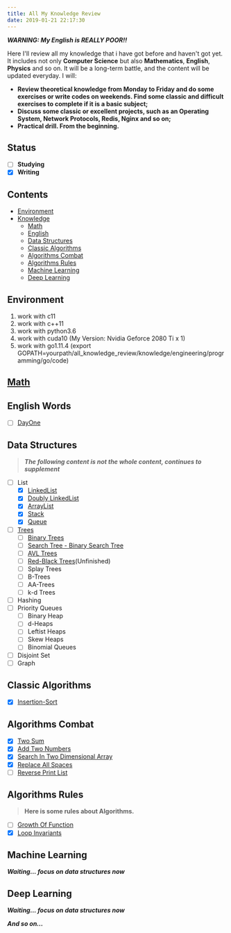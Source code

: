 ```yaml
---
title: All My Knowledge Review
date: 2019-01-21 22:17:30
---
```


***WARNING: My English is REALLY POOR!!***

Here I'll review all my knowledge that i have got before and haven't got yet. It includes not only **Computer Science** but also **Mathematics**, **English**, **Physics** and so on.
It will be a long-term battle, and the content will be updated everyday. I will:

+ **Review theoretical knowledge from Monday to Friday and do some exercises or write codes on weekends. Find some classic and difficult exercises to complete if it is a basic subject;**
+ **Discuss some classic or excellent projects, such as an Operating System, Network Protocols, Redis, Nginx and so on;**
+ **Practical drill. From the beginning.**

## Status

- [ ] **Studying**
- [x] **Writing**

## Contents
- [Environment](#Environment)
- [Knowledge](#Knowledge)
    - [Math](#Math)
    - [English](#English)
    - [Data Structures](#data-structures)
    - [Classic Algorithms](#Classic-Algorithms)
    - [Algorithms Combat](#Algorithms-Combat)
    - [Algorithms Rules](#Algorithms-Rules)
    - [Machine Learning](#Machine-Learning)
    - [Deep Learning](#Deep-Learning)

## Environment

1. work with c11
2. work with c++11
3. work with python3.6
4. work with cuda10 (My Version: Nvidia Geforce 2080 Ti x 1)
5. work with go1.11.4 (export GOPATH=yourpath/all_knowledge_review/knowledge/engineering/programming/go/code)

## [Math](./knowledge/math/README.md)

## English Words

- [ ] [DayOne](./knowledge/english/words/Day1.md#First-Day-Words)

## Data Structures

> ***The following content is not the whole content, continues to supplement***

- [ ] List
    - [x] [LinkedList](./knowledge/data_structures/doc/lists/LinkedList.md#LinkedList)
    - [x] [Doubly LinkedList](./knowledge/data_structures/doc/lists/DoublyLinkedList.md#Doubly-LinkedList)
    - [x] [ArrayList](./knowledge/data_structures/doc/lists/ArrayList.md#ArrayList)
    - [x] [Stack](./knowledge/data_structures/doc/lists/Stack.md#Stack)
    - [x] [Queue](./knowledge/data_structures/doc/lists/Queue.md#Queue)
- [ ] [Trees](./knowledge/data_structures/doc/trees/Trees.md#Trees)
    - [ ] [Binary Trees](./knowledge/data_structures/doc/trees/BinaryTrees.md#Binary-Trees)
    - [ ] [Search Tree - Binary Search Tree](./knowledge/data_structures/doc/trees/BinarySearchTree.md#Binary-Search-Tree)
    - [ ] [AVL Trees](./knowledge/data_structures/doc/trees/AvlTree.md#AVL-Trees)
    - [ ] [Red-Black Trees](./knowledge/data_structures/doc/trees/Red-BlackTrees.md#Red-Black-Trees)(Unfinished)
    - [ ] Splay Trees
    - [ ] B-Trees
    - [ ] AA-Trees
    - [ ] k-d Trees
- [ ] Hashing
- [ ] Priority Queues
    - [ ] Binary Heap
    - [ ] d-Heaps
    - [ ] Leftist Heaps
    - [ ] Skew Heaps
    - [ ] Binomial Queues
- [ ] Disjoint Set
- [ ] Graph

## Classic Algorithms

- [x] [Insertion-Sort](./knowledge/algorithms/classic/doc/InsertionSort.md#Insertion-Sort)

## Algorithms Combat

- [x] [Two Sum](./knowledge/algorithms/combat/doc/TwoSum.md#Two-Sum)
- [x] [Add Two Numbers](./knowledge/algorithms/combat/doc/AddTwoNumbers.md#Add-Two-Numbers)
- [x] [Search In Two Dimensional Array](./knowledge/algorithms/combat/doc/SearchInTwoDimensionalArray.md#Search-In-Two-Dimensional-Array)
- [x] [Replace All Spaces](./knowledge/algorithms/combat/doc/ReplaceAllSpaces.md#Replace-All-Spaces)
- [ ] [Reverse Print List](./knowledge/algorithms/combat/doc/ReversePrintList.md#Reverse-Print-List)

## Algorithms Rules

> **Here is some rules about Algorithms.**

- [ ] [Growth Of Function](./knowledge/algorithms/rules/GrowthOfFunction.md#Growth-Of-Function)
- [x] [Loop Invariants](./knowledge/algorithms/rules/LoopInvariants.md#Loop-Invariants)

## Machine Learning

***Waiting... focus on data structures now***

## Deep Learning

***Waiting... focus on data structures now***

***And so on...***

